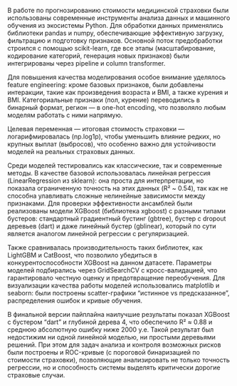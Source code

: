 
В работе по прогнозированию стоимости медицинской страховки были использованы современные инструменты анализа данных и машинного обучения из экосистемы Python. Для обработки данных применялись библиотеки pandas и numpy, обеспечивающие эффективную загрузку, фильтрацию и подготовку признаков. Основной поток предобработки строился с помощью scikit-learn, где все этапы (масштабирование, кодирование категорий, генерация новых признаков) были интегрированы через pipeline и column transformer.

Для повышения качества моделирования особое внимание уделялось feature engineering: кроме базовых признаков, были добавлены интеракции, такие как произведения возраста и BMI, а также курения и BMI. Категориальные признаки (пол, курение) переводились в бинарный формат, регион — в one-hot encoding, что позволяло любым моделям работать с ними напрямую.

Целевая переменная — итоговая стоимость страховки — логарифмировалась (np.log1p), чтобы уменьшить влияние редких, но крупных выплат (выбросов), что особенно важно для устойчивости моделей на реальных страховых данных.

Среди моделей тестировались как классические, так и современные методы. В качестве базовой использовалась линейная регрессия (LinearRegression из sklearn): она проста для интерпретации, но показала ограниченную точность на этих данных (R² ~ 0.54), так как не способна улавливать сложные нелинейные зависимости между признаками. Для проверки эффективности ансамблей были реализованы модели XGBoost (библиотека xgboost) с разными типами бустеров: стандартный градиентный бустинг (gbtree), бустер с dropout деревьев (dart) и даже линейный бустер (gblinear), который по сути является аналогом линейной регрессии с регуляризацией.

Также сравнивалась производительность таких библиотек, как LightGBM и CatBoost, что позволило убедиться в конкурентоспособности XGBoost на данном датасете. Параметры моделей подбирались через GridSearchCV с кросс-валидацией, что гарантировало честную оценку и предотвращение переобучения. Для визуализации качества работы моделей использовались matplotlib и seaborn: были построены scatter-графики “истинное vs предсказанное”, распределения ошибок и кривые обучения.

В финальной версии пайплайна наилучшие результаты показал XGBoost с бустером “dart” и глубиной дерева 4, что обеспечило R² ≈ 0.88 и среднюю абсолютную ошибку ниже 2000 у.е. Такой результат был недостижим ни одной линейной моделью, ни простыми деревьями решений. При этом для задач анализа и контроля возможных рисков были построены и ROC-кривые (с пороговой бинаризацией по стоимости страховки), позволяющие анализировать не только точность регрессии, но и способность системы выделять критически дорогие страховые случаи.

